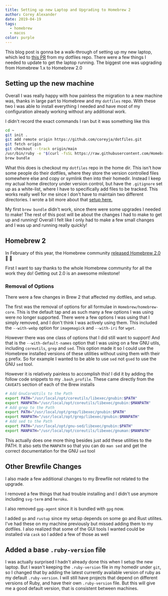 ```yaml
---
title: Setting up new Laptop and Upgrading to Homebrew 2
author: Corey Alexander
date: 2019-04-19
tags:
  - homebrew
  - macos
color: purple
---
```


This blog post is gonna be a walk-through of setting up my new laptop, which led to [this PR](https://github.com/coreyja/dotfiles/pull/5/files) from my dotfiles repo. There were a few things I needed to update to get the laptop running. The biggest one was upgrading from Homebrew 1.x to Homebrew 2.0

## Setting up the new machine

Overall I was really happy with how painless the migration to a new machine was, thanks in large part to Homebrew and my `dotfiles` repo. With these two I was able to install everything I needed and have most of my configuration already working without any additional work.

I didn't record the exact commands I ran but it was something like this

```bash
cd ~
git init .
git add remote origin https://github.com/coreyja/dotfiles.git
git fetch origin
git checkout --track origin/main
/usr/bin/ruby -e "$(curl -fsSL https://raw.githubusercontent.com/Homebrew/install/HEAD/install)"
brew bundle
```

What this does is checkout my `dotfiles` repo in the home dir. This isn't how some people do their dotfiles, where they store the version controlled files somewhere else and copy or symlink then into their homedir. Instead I keep my actual home directory under version control, but have the `.gitignore` set up as a white-list, where I have to specifically add files to be tracked. This works really well for me since I don't have to maintain two different directories. I wrote a bit more about that [setup here.](blog/2018/01/06/dotfiles-december-2018.html)

My first `brew bundle` didn't work, since there were some upgrades I needed to make! The rest of this post will be about the changes I had to make to get up and running! Overall I felt like I only had to make a few small changes and I was up and running really quickly!

## Homebrew 2

In February of this year, the Homebrew community [released Homebrew 2.0](https://brew.sh/2019/02/02/homebrew-2.0.0/) 🎉 🎉

First I want to say thanks to the whole Homebrew community for all the work they do! Getting out 2.0 is an awesome milestone!

### Removal of Options

There were a few changes in Brew 2 that affected my dotfiles, and setup.

The first was the removal of options for all formulae in `Homebrew/homebrew-core`. This is the default tap and as such many a few options I was using were no longer supported. There were a few options I was using that I simply removed, and I don't think I was actively using them. This included the `--with-webp` option for `imagemagick` and `--with-iri` for `wget`.

However there was one class of options that I did still want to support! And that is the `--with-default-names` option that I was using on a few GNU utils, including `coreutils`, `grep` and `sed`. This option made it so I could use the Homebrew installed versions of these utilities without using them with their `g` prefix. So for example I wanted to be able to use `sed` not `gsed` to use the GNU `sed` tool.

However it is relatively painless to accomplish this! I did it by adding the follow code snippets to my `.bash_profile`. These came directly from the `CAVEATS` section of each of the Brew installs

```bash
# Add GnuCoreUtils to the Path
export PATH="/usr/local/opt/coreutils/libexec/gnubin:$PATH"
export MANPATH="/usr/local/opt/coreutils/libexec/gnubin:$MANPATH"
# Add grep to the Path
export PATH="/usr/local/opt/grep/libexec/gnubin:$PATH"
export MANPATH="/usr/local/opt/grep/libexec/gnubin:$MANPATH"
# Add sed to the Path
export PATH="/usr/local/opt/gnu-sed/libexec/gnubin:$PATH"
export MANPATH="/usr/local/opt/coreutils/libexec/gnuman:$MANPATH"
```

This actually does one more thing besides just add these utilities to the PATH. It also sets the `MANPATH` so that you can do `man sed` and get the correct documentation for the GNU `sed` tool

## Other Brewfile Changes

I also made a few additional changes to my Brewfile not related to the upgrade.

I removed a few things that had trouble installing and I didn't use anymore including `svg-term` and `heroku`.

I also removed `gpg-agent` since it is bundled with `gpg` now.

I added `go` and `rustup` since my setup depends on some go and Rust utilites. I've had these on my machine previously but missed adding them to my dotfiles. I also realized that some of the GUI tools I wanted could be installed via `cask` so I added a few of those as well

## Added a base `.ruby-version` file

I was actually surprised I hadn't already done this when I setup the new laptop. But I wasn't keeping the `.ruby-version` file in my homedir under `git`, so I changed that by adding the latest currently available version of ruby as my default `.ruby-version`. I will still have projects that depend on different versions of Ruby, and have their own `.ruby-version` file. But this will give me a good default version, that is consistent between machines.
